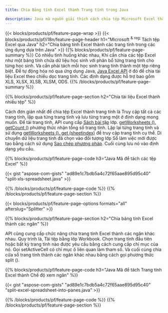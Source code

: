 ```yaml
---
title: Chia Bảng tính Excel thành Trang tính trong Java

description: Java mã nguồn giải thích cách chia tệp Microsoft Excel thành nhiều tài liệu bằng cách sử dụng Java thư viện Excel
---
```

{{< blocks/products/pf/feature-page-wrap >}}
{{< blocks/products/pf/i18n/feature-page-header h1="Microsoft <sup> & reg; </sup> Tách tệp Excel qua Java" h2="Chia bảng tính Excel thành các trang tính trong các ứng dụng dựa trên Java" >}}
{{% blocks/products/pf/feature-page-summary %}}
Có nhiều tình huống khác nhau, Khi cần chia các tệp Excel như một bảng tính chứa dữ liệu học sinh với phân bổ từng trang tính cho từng học sinh. Và cần phải tách mỗi học sinh trang tính thành một tệp riêng biệt. Để tự động hóa nó qua ứng dụng Java, [Java Excel API](/cells/java/) ở đó để chia tài liệu Excel theo chiều dọc trang tính. Các định dạng được hỗ trợ bao gồm XLS, XLSX, XLSB, XLSM, ODS. 
{{% /blocks/products/pf/feature-page-summary %}}

{{% blocks/products/pf/feature-page-section h2="Chia tài liệu Excel thành nhiều tệp" %}}

Cách đơn giản nhất để chia tệp Excel thành trang tính là Truy cập tất cả các trang tính, lặp qua từng trang tính và lưu từng trang một ở định dạng mong muốn. Để tải trang tính, API cung cấp [Sách bài tập](https://reference.aspose.com/cells/java/com.aspose.cells/Workbook) lớp. [getWorksheets (). getCount ()](https://reference.aspose.com/cells/java/com.aspose.cells/worksheetcollection#Count) phương thức nhận tổng số trang tính. Lặp lại từng trang tính và sử dụng [getWorksheets (). get (sheetindex)](https://reference.aspose.com/cells/java/com.aspose.cells/worksheetcollection#get) để truy cập trang tính cụ thể. Di chuyển dữ liệu trang tính đã chọn vào đối tượng lớp Sổ làm việc mới được tạo bằng cách sử dụng [Sao chép phương pháp](https://reference.aspose.com/cells/java/com.aspose.cells/workbook#copy(com.aspose.cells.Workbook)). Cuối cùng lưu nó vào định dạng yêu cầu.

{{% blocks/products/pf/feature-page-code h3="Java Mã để tách các tệp Excel" %}}

{{< gist "aspose-com-gists" "ad89e1c7bdb5a4c72f65aae895d95c40" "split-xls-spreadsheet.java" >}}

{{% /blocks/products/pf/feature-page-code %}}
{{% /blocks/products/pf/feature-page-section %}}

{{< blocks/products/pf/feature-page-options formats="all" afterslug="Splitter" >}}

{{% blocks/products/pf/feature-page-section h2="Chia bảng tính Excel thành các ngăn" %}}

API cũng cung cấp chức năng chia trang tính Excel thành các ngăn khác nhau. Quy trình là, Tải tệp bằng lớp Workbook. Chọn trang tính đầu tiên hoặc bất kỳ trang tính nào được yêu cầu bằng cách cung cấp chỉ mục của nó. Gọi setActiveCell có chỉ mục ô liên quan làm tham số. Và cuối cùng chia cửa sổ trang tính thành các ngăn khác nhau bằng cách gọi phương thức split ().

{{% blocks/products/pf/feature-page-code h3="Java Mã để tách Trang tính Excel thành Chế độ xem ngăn" %}}

{{< gist "aspose-com-gists" "ad89e1c7bdb5a4c72f65aae895d95c40" "split-excel-spreadsheet-into-panes.java" >}}

{{% /blocks/products/pf/feature-page-code %}}
{{% /blocks/products/pf/feature-page-section %}}
